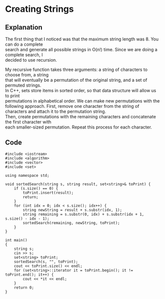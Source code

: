 # Creating Strings
## Explanation
The first thing that I noticed was that the maximum string length was 8. You can do a complete  
search and generate all possible strings in O(n!) time. Since we are doing a complete search, I  
decided to use recursion. 

My recursive function takes three arguments: a string of characters to choose from, a string  
that will eventually be a permutation of the original string, and a set of permuted strings.  
In C++, sets store items in sorted order, so that data structure will allow us to print  
permutations in alphabetical order. We can make new permutations with the following approach.
First, remove one character from the string of characters and attach it to the permutation string.  
Then, create permutations with the remaining characters and concatenate the first character with  
each smaller-sized permutation. Repeat this process for each character.

## Code
    #include <iostream>
    #include <algorithm>
    #include <vector>
    #include <set>

    using namespace std;

    void sortedSearch(string s, string result, set<string>& toPrint) {
        if (s.size() == 0) {
            toPrint.insert(result);
            return;
        }
        for (int idx = 0; idx < s.size(); idx++) {
            string newString = result + s.substr(idx, 1);
            string remaining = s.substr(0, idx) + s.substr(idx + 1, s.size() - idx - 1);
            sortedSearch(remaining, newString, toPrint);
        }
    }

    int main()
    {
        string s;
        cin >> s;
        set<string> toPrint;
        sortedSearch(s, "", toPrint);
        cout << toPrint.size() << endl;
        for (set<string>::iterator it = toPrint.begin(); it != toPrint.end(); it++) {
            cout << *it << endl;
        }
        return 0;
    }